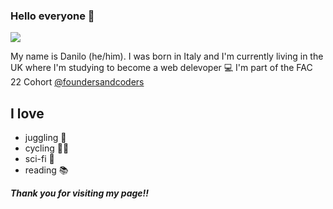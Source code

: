 ### Hello everyone 👋

 <img src="https://media.giphy.com/media/lr24wONU2paokQfICt/giphy.gif"> 

My name is Danilo (he/him). 
I was born in Italy and I'm currently living in the UK where I'm studying to become a web delevoper 💻 
I'm part of the FAC 22 Cohort [@foundersandcoders](https://github.com/foundersandcoders) 

## I love 
* juggling 🤹
* cycling 🚴‍♂️ 
* sci-fi 🤖 
* reading 📚 

**_Thank you for visiting my page!!_**



<!--
**danilo-cupido/danilo-cupido** is a ✨ _special_ ✨ repository because its `README.md` (this file) appears on your GitHub profile.

Here are some ideas to get you started:

- 🔭 I’m currently working on ...
- 🌱 I’m currently learning ...
- 👯 I’m looking to collaborate on ...
- 🤔 I’m looking for help with ...
- 💬 Ask me about ...
- 📫 How to reach me: ...
- 😄 Pronouns: ...
- ⚡ Fun fact: ...
-->
